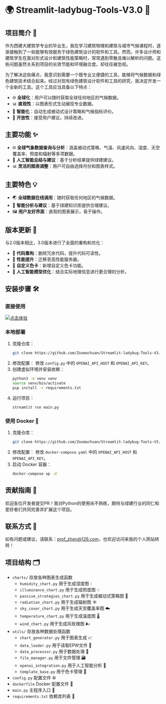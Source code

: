 # 🌍 Streamlit-ladybug-Tools-V3.0 🐞

## 项目简介 📖

作为西建大建筑学专业的毕业生，我在学习建筑物理和建筑与城市气候课程时，逐渐接触到了一些能够有效服务于绿色建筑设计的软件和工具。然而，许多设计师和建筑学生在面对形式设计和建筑性能策略时，常常遇到零散且难以解析的问题。这些问题虽然关系到项目的长效节能和环境融合度，却往往被忽视。

为了解决这些痛点，我意识到需要一个既专业又便捷的工具，能够将气候数据和绿色建筑技术结合起来。经过对现有绿色建筑设计软件和工具的研究，我决定开发一个全新的工具。这个工具应当具备以下特点：

- 🌐 **全球化**：用户可以随时获取全球任何地区的气候数据。
- 📊 **直观性**：以图表形式生动展现专业数据。
- 🤖 **智能化**：自动生成被动式设计策略和气候指标评价。
- 🔄 **开放性**：接受用户建议，持续改进。

## 主要功能 ✨

- 🌐 **全球气象数据查询与分析**：涵盖被动式策略、气温、风速风向、湿度、天空覆盖率、照度和辐射等多项数据。
- 🤖 **人工智能总结与建议**：基于分析结果提供绿建建议。
- 📊 **灵活的图表调整**：用户可自由选择月份和图表样式。

## 主要特色 💡

- 🌏 **全球数据在线调用**：随时获取任何地区的气候数据。
- 🧠 **智能分析与建议**：基于绿建知识库提供合理建议。
- 🖼️ **用户友好界面**：直观的图表展示，易于操作。

## 版本更新 🔄

与2.0版本相比，3.0版本进行了全面的重构和优化：

- 🔧 **代码重构**：删除冗余代码，提升代码可读性。
- 🚀 **性能提升**：迁移至高性能服务器。
- 🎨 **自定义色卡**：新增自定义色卡功能。
- 🧩 **人工智能模型优化**：结合实际地理信息进行更合理的分析。

## 安装步骤 🛠️

### 直接使用

[![点击体验](https://img.shields.io/badge/体验一下-007ACC?style=for-the-badge&logo=appveyor&logoColor=white)](http://climate.gbuilding.online/)

### 本地部署

1. 克隆仓库：
   ```bash
   git clone https://github.com/Zoumachuan/Streamlit-ladybug-Tools-V3.0
   ```
2. 修改配置：
   修改 `config.py` 中的 `OPENAI_API_HOST` 和 `OPENAI_API_KEY`。
3. 创建虚拟环境并安装依赖：
   ```bash
   python3 -m venv venv
   source venv/bin/activate
   pip install -r requirements.txt
   ```
4. 运行项目：
   ```bash
   streamlit run main.py
   ```

### 使用 Docker 🐳

1. 克隆仓库：
   ```bash
   git clone https://github.com/Zoumachuan/Streamlit-ladybug-Tools-V3.0
   ```
2. 修改配置：
   修改 `docker-compose.yaml` 中的 `OPENAI_API_HOST` 和 `OPENAI_API_KEY`。
3. 启动 Docker 容器：
   ```bash
   docker-compose up -d
   ```

## 贡献指南 🤝

欢迎各位开发者提交PR！我对Python的使用尚不熟练，期待与绿建行业的同仁和爱好者们共同完善并扩展这个项目。

## 联系方式 📧

如有问题或建议，请联系：prof_zhen@126.com，也欢迎访问来我的个人网站转转！

## 项目结构 🗂️

- `charts/` 存放各种图表生成函数
  - `humidity_chart.py` 用于生成湿度图 💧
  - `illuminance_chart.py` 用于生成照度图 💡
  - `passive_strategies_chart.py` 用于生成被动式策略图 🌱
  - `radiation_chart.py` 用于生成辐射图 ☀️
  - `sky_cover_chart.py` 用于生成天空覆盖率图 ☁️
  - `temperature_chart.py` 用于生成温度图 🌡️
  - `wind_chart.py` 用于生成风玫瑰图 🌬️
- `utils/` 存放各种数据处理函数
  - `chart_generator.py` 用于图表生成 📈
  - `data_loader.py` 用于读取EPW文件 📂
  - `data_processor.py` 用于数据处理 🔄
  - `file_manager.py` 用于文件管理 🗃️
  - `openai_integration.py` 用于人工智能分析 🤖
  - `template_base.py` 用于色卡管理 🎨
- `config.py` 配置文件 ⚙️
- `dockerfile` Docker 配置文件 🐋
- `main.py` 主程序入口 🚪
- `requirements.txt` 依赖库列表 📜
